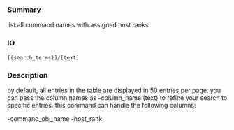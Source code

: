 ### Summary ###

list all command names with assigned host ranks.

### IO ###

```[{search_terms}]/[text]```

### Description ###

by default, all entries in the table are displayed in 50 entries per page. you can pass the column names as -column_name (text) to refine your search to specific entries. this command can handle the following columns:

-command_obj_name
-host_rank
